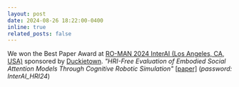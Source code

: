 ```yaml
---
layout: post
date: 2024-08-26 18:22:00-0400
inline: true
related_posts: false
---
```


We won the Best Paper Award at [RO-MAN 2024 InterAI (Los Angeles, CA, USA)](https://sites.google.com/view/interaiworkshops/accepted-papers) sponsored by [Duckietown](https://duckietown.com/). *"HRI-Free Evaluation of Embodied Social Attention Models Through Cognitive Robotic Simulation"* [\[paper\]](https://sites.google.com/view/interaiworkshops/accepted-papers#h.30e8a72e4c47b908_23) (*password: InterAI_HRI24*) 
